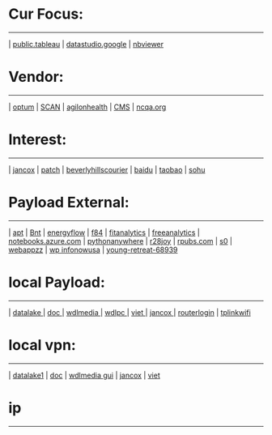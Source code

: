 # Cur Focus:
----
| [public.tableau](https://public.tableau.com/profile/z148)
| [datastudio.google](https://datastudio.google.com/)
| [nbviewer](https://nbviewer.jupyter.org/github/zw9/z)

# Vendor:
----
| [optum](https://www.optum.com)
| [SCAN](https://www.scanhealthplan.com)
| [agilonhealth](https://www.agilonhealth.com)
| [CMS](https://www.cms.gov)
| [ncqa.org](https://www.ncqa.org)

# Interest:
----
| [jancox](http://jancox.com)
| [patch](http://patch.com/california/beverlyhills)
| [beverlyhillscourier](http://beverlyhillscourier.com)
| [baidu](http://baidu.com)
| [taobao](http://taobao.com)
| [sohu](http://sohu.com)

# Payload External:
----
| [apt](http://apt.getenjoyment.net)
| [Bnt](http://Bnt.rf.gd)
| [energyflow](http://energyflow.000webhostapp.com)
| [f84](http://f84.epizy.com)
| [fitanalytics](http://fitanalytics.000webhostapp.com)
| [freeanalytics](http://freeanalytics.000webhostapp.com)
| [notebooks.azure.com](https://notebooks.azure.com/readerweb)
| [pythonanywhere](https://zzz.pythonanywhere.com)
| [r28joy](https://r28joy.herokuapp.com)
| [rpubs.com](https://rpubs.com/Atang148)
| [s0](http://bnt.rf.gd/z0)
| [webappzz](http://webappzz.somee.com)
| [wp infonowusa](hhttps://infonowusa.wordpress.com)
| [young-retreat-68939](https://young-retreat-68939.herokuapp.com)

# local Payload:
----
| [ datalake ](http://wdlmedia.local/datalake1) 
| [ doc ](http://wdlmedia.local/doc) 
| [wdlmedia ](http://wdlmedia.local/) 
| [wdlpc ](http://wdlmedia.local) 
| [ viet ](http://wdlmedia.local/viet) 
| [ jancox ](http://wdlmedia.local/jancox_)
| [routerlogin](http://www.routerlogin.com)
| [tplinkwifi](http://tplinkwifi.net/)

# local vpn:
----
| [ datalake1](http://wdlmedia/datalake1)
| [ doc](http://wdlmedia/doc)
| [wdlmedia gui](http://wdlmedia/)
| [ jancox](http://wdlmedia/jancox_)
| [ viet ](http://wdlmedia/viet)

# ip
----

